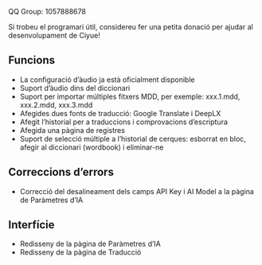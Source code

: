 QQ Group: 1057888678

Si trobeu el programari útil, considereu fer una petita donació per ajudar al desenvolupament de Ciyue!

## Funcions

* La configuració d’àudio ja està oficialment disponible
* Suport d’àudio dins del diccionari
* Suport per importar múltiples fitxers MDD, per exemple: xxx.1.mdd, xxx.2.mdd, xxx.3.mdd
* Afegides dues fonts de traducció: Google Translate i DeepLX
* Afegit l’historial per a traduccions i comprovacions d’escriptura
* Afegida una pàgina de registres
* Suport de selecció múltiple a l’historial de cerques: esborrat en bloc, afegir al diccionari (wordbook) i eliminar-ne

## Correccions d’errors

* Correcció del desalineament dels camps API Key i AI Model a la pàgina de Paràmetres d’IA

## Interfície

* Redisseny de la pàgina de Paràmetres d’IA
* Redisseny de la pàgina de Traducció
